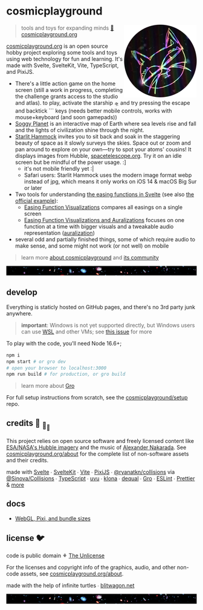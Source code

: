 # cosmicplayground

[<img src="/src/static/assets/characters/cosmic-kitty.webp" align="right" width="192" height="192">](https://www.cosmicplayground.org)

> tools and toys for expanding minds
> [:milky_way: cosmicplayground.org](https://www.cosmicplayground.org)

[cosmicplayground.org](https://www.cosmicplayground.org)
is an open source hobby project exploring some
tools and toys using web technology for fun and learning.
It's made with Svelte, SvelteKit, Vite, TypeScript, and PixiJS.

- There's a little action game on the home screen
  (still a work in progress, completing the challenge grants access to the studio and atlas).
  to play, activate the starship `🛸` and try pressing the escape and backtick `\`` keys
  (needs better mobile controls, works with mouse+keyboard (and soon gamepads))
- [Soggy Planet](https://www.cosmicplayground.org/soggy-planet) is an interactive map of Earth
  where sea levels rise and fall and the lights of civilization shine through the night.
- [Starlit Hammock](https://www.cosmicplayground.org/starlit-hammock)
  invites you to sit back and soak in the staggering beauty of space
  as it slowly surveys the skies.
  Space out or zoom and pan around to explore on your own—try to spot your atoms' cousins!
  It displays images from Hubble, [spacetelescope.org](https://www.spacetelescope.org/about/).
  Try it on an idle screen but be mindful of the power usage. :]
  - it's not mobile friendly yet :|
  - Safari users: Starlit Hammock uses the modern image format webp instead of jpg,
    which means it only works on iOS 14 & macOS Big Sur or later
- Two tools for understanding
  [the easing functions in Svelte](https://svelte.dev/docs#run-time-svelte-easing)
  (see also [the official example](https://svelte.dev/examples/easing)):
  - [Easing Function Visualizations](https://www.cosmicplayground.org/easings-1)
    compares all easings on a single screen
  - [Easing Function Visualizations and Auralizations](https://www.cosmicplayground.org/easings-2)
    focuses on one function at a time with bigger visuals and a tweakable audio representation
    ([auralization](https://en.wikipedia.org/wiki/Auralization))
- several odd and partially finished things, some of which require audio to make sense,
  and some might not work (or not well) on mobile

> learn more [about cosmicplayground](https://www.cosmicplayground.org/about)
> and [its community](https://github.com/cosmicplayground/community)

[![galaxies](/src/static/assets/space/galaxies-banner.jpg)](/src/static/assets/space/galaxies.jpg)

## develop

Everything is staticly hosted on GitHub pages,
and there's no 3rd party junk anywhere.

> **important**: Windows is not yet supported directly, but Windows users can use
> [WSL](https://docs.microsoft.com/en-us/windows/wsl/about) and other VMs;
> see [this issue](https://github.com/cosmicplayground/cosmicplayground/issues/29) for more

To play with the code, you'll need Node 16.6+;

```bash
npm i
npm start # or gro dev
# open your browser to localhost:3000
npm run build # for production, or gro build
```

> learn more about [Gro](https://github.com/feltcoop/gro)

For full setup instructions from scratch,
see the [cosmicplayground/setup](https://github.com/cosmicplayground/setup) repo.

## credits :turtle: <sub>:turtle:</sub><sub><sub>:turtle:</sub></sub>

This project relies on open source software and
freely licensed content like [ESA/NASA's Hubble imagery](https://www.spacetelescope.org)
and the music of [Alexander Nakarada](https://www.serpentsoundstudios.com).
See [cosmicplayground.org/about](https://www.cosmicplayground.org/about)
for the complete list of non-software assets and their credits.

made with [Svelte](https://github.com/sveltejs/svelte) ∙
[SvelteKit](https://github.com/sveltejs/kit) ∙
[Vite](https://github.com/vitejs/vite) ∙
[PixiJS](https://github.com/pixijs/pixi.js) ∙
[@ryanatkn/collisions](https://github.com/ryanatkn/collisions/) via
[@Sinova/Collisions](https://github.com/Sinova/Collisions/) ∙
[TypeScript](https://github.com/microsoft/TypeScript) ∙
[uvu](https://github.com/lukeed/uvu) ∙
[klona](https://github.com/lukeed/klona) ∙
[dequal](https://github.com/lukeed/dequal) ∙
[Gro](https://github.com/feltcoop/gro) ∙
[ESLint](https://github.com/eslint/eslint) ∙
[Prettier](https://github.com/prettier/prettier)
& [more](package.json)

## docs

- [WebGL, Pixi, and bundle sizes](/src/docs/pixi.md)

## license 🐦

code is public domain ⚘ [The Unlicense](license)

For the licenses and copyright info of the
graphics, audio, and other non-code assets,
see [cosmicplayground.org/about](https://www.cosmicplayground.org/about).

made with the help of infinite turtles ∙
[blitwagon.net](https://www.blitwagon.net)

[![galaxies](/src/static/assets/space/galaxies-banner.jpg)](/src/static/assets/space/galaxies.jpg)
